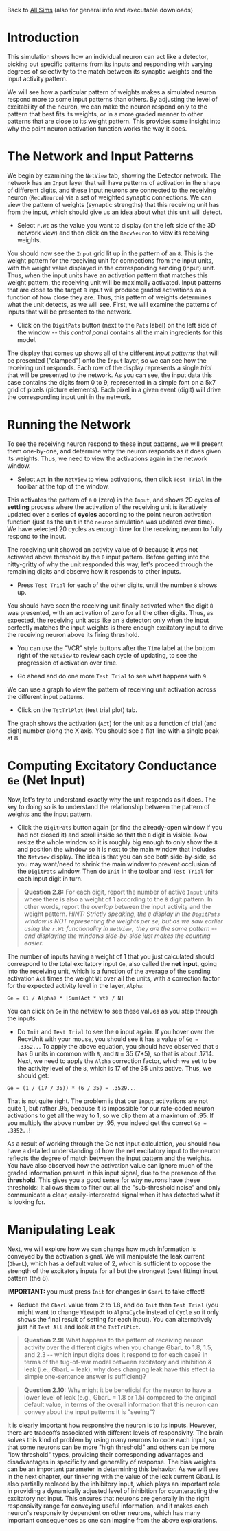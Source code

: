 Back to [All Sims](https://github.com/CompCogNeuro/sims) (also for general info and executable downloads)

# Introduction

This simulation shows how an individual neuron can act like a detector, picking out specific patterns from its inputs and responding with varying degrees of selectivity to the match between its synaptic weights and the input activity pattern.

We will see how a particular pattern of weights makes a simulated neuron respond more to some input patterns than others. By adjusting the level of excitability of the neuron, we can make the neuron respond only to the pattern that best fits its weights, or in a more graded manner to other patterns that are close to its weight pattern. This provides some insight into why the point neuron activation function works the way it does.

# The Network and Input Patterns

We begin by examining the `NetView` tab, showing the Detector network. The network has an `Input` layer that will have patterns of activation in the shape of different digits, and these input neurons are connected to the receiving neuron (`RecvNeuron`) via a set of weighted synaptic connections. We can view the pattern of weights (synaptic strengths) that this receiving unit has from the input, which should give us an idea about what this unit will detect.

* Select `r.Wt` as the value you want to display (on the left side of the 3D network view) and then click on the `RecvNeuron` to view its receiving weights.

You should now see the `Input` grid lit up in the pattern of an `8`. This is the weight pattern for the receiving unit for connections from the input units, with the weight value displayed in the corresponding sending (input) unit. Thus, when the input units have an activation pattern that matches this weight pattern, the receiving unit will be maximally activated. Input patterns that are close to the target `8` input will produce graded activations as a function of how close they are. Thus, this pattern of weights determines what the unit detects, as we will see. First, we will examine the patterns of inputs that will be presented to the network.

* Click on the `DigitPats` button (next to the `Pats` label) on the left side of the window -- this *control panel* contains all the main ingredients for this model.

The display that comes up shows all of the different *input patterns* that will be presented ("clamped") onto the `Input` layer, so we can see how the receiving unit responds. Each row of the display represents a single *trial* that will be presented to the network. As you can see, the input data this case contains the digits from 0 to 9, represented in a simple font on a 5x7 grid of pixels (picture elements). Each pixel in a given event (digit) will drive the corresponding input unit in the network.

# Running the Network

To see the receiving neuron respond to these input patterns, we will present them one-by-one, and determine why the neuron responds as it does given its weights. Thus, we need to view the activations again in the network window.

* Select `Act` in the `NetView` to view activations, then click `Test Trial` in the toolbar at the top of the window.

This activates the pattern of a `0` (zero) in the `Input`, and shows 20 cycles of **settling** process where the activation of the receiving unit is iteratively updated over a series of **cycles** according to the point neuron activation function (just as the unit in the `neuron` simulation was updated over time).  We have selected 20 cycles as enough time for the receiving neuron to fully respond to the input.

The receiving unit showed an activity value of 0 because it was not activated above threshold by the `0` input pattern.  Before getting into the nitty-gritty of why the unit responded this way, let's proceed through the remaining digits and observe how it responds to other inputs.

* Press `Test Trial` for each of the other digits, until the number `8` shows up. 

You should have seen the receiving unit finally activated when the digit `8` was presented, with an activation of zero for all the other digits. Thus, as expected, the receiving unit acts like an `8` detector: only when the input perfectly matches the input weights is there enough excitatory input to drive the receiving neuron above its firing threshold.

* You can use the "VCR" style buttons after the `Time` label at the bottom right of the `NetView` to review each cycle of updating, to see the progression of activation over time.

* Go ahead and do one more `Test Trial` to see what happens with `9`.

We can use a graph to view the pattern of receiving unit activation across the different input patterns.

* Click on the `TstTrlPlot` (test trial plot) tab.

The graph shows the activation (`Act`) for the unit as a function of trial (and digit) number along the X axis. You should see a flat line with a single peak at 8.  

# Computing Excitatory Conductance `Ge` (Net Input)

Now, let's try to understand exactly why the unit responds as it does. The key to doing so is to understand the relationship between the pattern of weights and the input pattern.

* Click the `DigitPats` button again (or find the already-open window if you had not closed it) and scroll inside so that the `8` digit is visible. Now resize the whole window so it is roughly big enough to only show the `8` and position the window so it is next to the main window that includes the `Netview` display. The idea is that you can see both side-by-side, so you may want/need to shrink the main window to prevent occlusion of the `DigitPats` window.  Then do `Init` in the toolbar and `Test Trial` for each input digit in turn.

> **Question 2.8:** For each digit, report the number of active `Input` units where there is also a weight of 1 according to the `8` digit pattern.  In other words, report the *overlap* between the input activity and the weight pattern. *HINT: Strictly speaking, the `8` display in the `DigitPats` window is NOT representing the weights per se, but as we saw earlier using the `r.Wt` functionality in `NetView,` they are the same pattern -- and displaying the windows side-by-side just makes the counting easier.* 

The number of inputs having a weight of 1 that you just calculated should correspond to the total excitatory input `Ge`, also called the **net input**, going into the receiving unit, which is a function of the average of the sending activation `Act` times the weight `Wt` over all the units, with a correction factor for the expected activity level in the layer, `Alpha`:

```
Ge = (1 / Alpha) * [Sum(Act * Wt) / N]
```

You can click on `Ge` in the netview to see these values as you step through the inputs.

* Do `Init` and `Test Trial` to see the `0` input again.  If you hover over the RecvUnit with your mouse, you should see it has a value of `Ge = .3352..`.  To apply the above equation, you should have observed that `0` has 6 units in common with `8`, and `N` = 35 (7*5), so that is about .1714.  Next, we need to apply the `Alpha` correction factor, which we set to be the activity level of the `8`, which is 17 of the 35 units active.  Thus, we should get:

```
Ge = (1 / (17 / 35)) * (6 / 35) = .3529...
```

That is not quite right.  The problem is that our `Input` activations are not quite 1, but rather .95, because it is impossible for our rate-coded neuron activations to get all the way to 1, so we clip them at a maximum of .95.  If you multiply the above number by .95, you indeed get the correct `Ge = .3352..`!  

As a result of working through the Ge net input calculation, you should now have a detailed understanding of how the net excitatory input to the neuron reflects the degree of match between the input pattern and the weights. You have also observed how the activation value can ignore much of the graded information present in this input signal, due to the presence of the **threshold**.  This gives you a good sense for *why* neurons have these thresholds: it allows them to filter out all the "sub-threshold noise" and only communicate a clear, easily-interpreted signal when it has detected what it is looking for.

# Manipulating Leak

Next, we will explore how we can change how much information is conveyed by the activation signal. We will manipulate the leak current (`GbarL`), which has a default value of 2, which is sufficient to oppose the strength of the excitatory inputs for all but the strongest (best fitting) input pattern (the 8).

**IMPORTANT:** you must press `Init` for changes in `GbarL` to take effect!

* Reduce the `GbarL` value from 2 to 1.8, and do `Init` then `Test Trial` (you might want to change `ViewUpdt` to `AlphaCycle` instead of `Cycle` so it only shows the final result of setting for each input).  You can alternatively just hit `Test All` and look at the `TstTrlPlot`.

> **Question 2.9:** What happens to the pattern of receiving neuron activity over the different digits when you change GbarL to 1.8, 1.5, and 2.3 -- which input digits does it respond to for each case?  In terms of the tug-of-war model between excitatory and inhibition & leak (i.e., GbarL = leak), why does changing leak have this effect (a simple one-sentence answer is sufficient)?

> **Question 2.10:** Why might it be beneficial for the neuron to have a lower level of leak (e.g., GbarL = 1.8 or 1.5) compared to the original default value, in terms of the overall information that this neuron can convey about the input patterns it is "seeing"?

It is clearly important how responsive the neuron is to its inputs. However, there are tradeoffs associated with different levels of responsivity. The brain solves this kind of problem by using many neurons to code each input, so that some neurons can be more "high threshold" and others can be more "low threshold" types, providing their corresponding advantages and disadvantages in specificity and generality of response. The bias weights can be an important parameter in determining this behavior. As we will see in the next chapter, our tinkering with the value of the leak current Gbar.L is also partially replaced by the inhibitory input, which plays an important role in providing a dynamically adjusted level of inhibition for counteracting the excitatory net input. This ensures that neurons are generally in the right responsivity range for conveying useful information, and it makes each neuron's responsivity dependent on other neurons, which has many important consequences as one can imagine from the above explorations.


